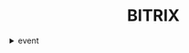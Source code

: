 <div style="text-align: center">
    <h1>BITRIX</h1>
</div>

<details>
<summary>event</summary>

<details>
<summary>Обработчик события `OnAfterIBlockElementUpdate`</summary>

Этот PHP-скрипт предназначен для обработки события `OnAfterIBlockElementUpdate` в системе управления контентом (CMS) Bitrix. Событие срабатывает после обновления элемента инфоблока. Основная задача скрипта — извлечь изображения, закодированные в формате Base64, из поля `DETAIL_TEXT`, сохранить их на сервере и заменить ссылки на эти изображения в тексте на пути к сохраненным файлам.

## Основные функции

1. **Проверка инфоблока**: Скрипт работает только с элементами инфоблока с ID = 8 (например, инфоблок "Новости").
2. **Извлечение изображений**: Скрипт ищет в поле `DETAIL_TEXT` теги `<img>` с изображениями, закодированными в формате Base64.
3. **Сохранение изображений**: Изображения декодируются из Base64 и сохраняются на сервере в директории `upload/news/{ID элемента}/`.
4. **Обновление текста**: После сохранения изображений, ссылки на них в поле `DETAIL_TEXT` заменяются на пути к сохраненным файлам.
5. **Очистка старых изображений**: Скрипт удаляет изображения из директории, которые больше не упоминаются в поле `DETAIL_TEXT`.

## Как работает скрипт

1. **Инициализация**: Скрипт регистрирует обработчик события `OnAfterIBlockElementUpdate`, который вызывает функцию `myFunction` после обновления элемента инфоблока.
2. **Проверка инфоблока**: В функции `myFunction` проверяется, принадлежит ли обновленный элемент инфоблоку с ID = 8.
3. **Поиск изображений**: Если в поле `DETAIL_TEXT` найдены изображения в формате Base64, они извлекаются и сохраняются на сервере.
4. **Сохранение изображений**: Каждое изображение декодируется из Base64 и сохраняется в директории `upload/news/{ID элемента}/`. Имя файла генерируется с использованием `uniqid`.
5. **Обновление текста**: Ссылки на изображения в поле `DETAIL_TEXT` заменяются на пути к сохраненным файлам.
6. **Очистка старых изображений**: Скрипт проверяет директорию с изображениями и удаляет файлы, которые больше не упоминаются в поле `DETAIL_TEXT`.
7. **Обновление элемента**: После всех изменений элемент инфоблока обновляется с новым значением поля `DETAIL_TEXT`.

## Пример использования

```php
addEventHandler('iblock', 'OnAfterIBlockElementUpdate', 'myFunction');

</details>